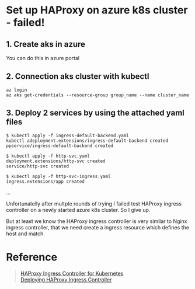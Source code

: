 # Set up HAProxy on azure k8s cluster - failed!
## 1. Create aks in azure
You can do this in azure portal

## 2. Connection aks cluster with kubectl
```
az login
az aks get-credentials --resource-group group_name --name cluster_name
```

## 3. Deploy 2 services by using the attached yaml files
```
$ kubectl apply -f ingress-default-backend.yaml 
kubectl adeployment.extensions/ingress-default-backend created
ppservice/ingress-default-backend created

$ kubectl apply -f http-svc.yaml 
deployment.extensions/http-svc created
service/http-svc created

$ kubectl apply -f http-svc-ingress.yaml
ingress.extensions/app created

```

<aside class="notice">
...

Unfortunatelly after multple rounds of trying I failed test HAProxy ingress controller on a newly started azure k8s cluster. So I give up.

But at least we know the HAProxy ingress controller is very similar to Nginx ingress controller, that we need create a ingress resource which defines the host and match.
</aside>




# Reference
>[HAProxy Ingress Controller for Kubernetes](https://www.haproxy.com/blog/haproxy_ingress_controller_for_kubernetes/)  
[Deploying HAProxy Ingress Controller](https://github.com/jcmoraisjr/haproxy-ingress/tree/master/examples/deployment)